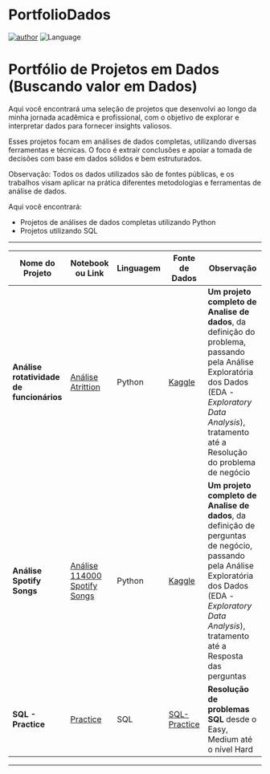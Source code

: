 # PortfolioDados
[![author](https://img.shields.io/badge/Author-Calebe_Sousa-8e2fd4.svg)](https://www.linkedin.com/in/jos%C3%A9-calebe-sousa-0b672b1ab/) ![Language](https://img.shields.io/badge/Language-Python_%7C_SQL-blue.svg)

# Portfólio de Projetos em Dados (Buscando valor em Dados)

Aqui você encontrará uma seleção de projetos que desenvolvi ao longo da minha jornada acadêmica e profissional, com o objetivo de explorar e interpretar dados para fornecer insights valiosos.

Esses projetos focam em análises de dados completas, utilizando diversas ferramentas e técnicas. O foco é extrair conclusões e apoiar a tomada de decisões com base em dados sólidos e bem estruturados.

Observação: Todos os dados utilizados são de fontes públicas, e os trabalhos visam aplicar na prática diferentes metodologias e ferramentas de análise de dados.

Aqui você encontrará:

- Projetos de análises de dados completas utilizando Python
- Projetos utilizando SQL

------------

|    Nome do Projeto  | Notebook ou Link    | Linguagem    | Fonte de Dados  | Observação  | 
| ------------        | ------------        | ------------ | ------------    |------------ |
| **Análise rotatividade de funcionários** | [Análise Atrittion](https://github.com/aasouzaconsult/Cientista-de-Dados/blob/master/Previs%C3%A3o%20Valores%20de%20Im%C3%B3veis/PrevisaoValores_Regressao.ipynb) | Python | [Kaggle](https://www.kaggle.com/datasets/mrsimple07/employee-attrition-data-prediction) | **Um projeto completo de Analise de dados**, da definição do problema, passando pela Análise Exploratória dos Dados (EDA - *Exploratory Data Analysis*), tratamento até a Resolução do problema de negócio|
| **Análise Spotify Songs** | [Análise 114000 Spotify Songs](https://github.com/aasouzaconsult/Cientista-de-Dados/blob/master/Previs%C3%A3o%20Valores%20de%20Im%C3%B3veis/PrevisaoValores_Regressao.ipynb) | Python | [Kaggle](https://www.kaggle.com/datasets/priyamchoksi/spotify-dataset-114k-songs) | **Um projeto completo de Analise de dados**, da definição de perguntas de negócio, passando pela Análise Exploratória dos Dados (EDA - *Exploratory Data Analysis*), tratamento até a Resposta das perguntas|
| **SQL - Practice** | [Practice](https://www.sql-practice.com/) | SQL | [SQL-Practice](https://www.sql-practice.com/) | **Resolução de problemas SQL** desde o Easy, Medium até o nível Hard |


------------
